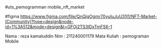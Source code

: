#uts_pemogramman mobile_nft_market

#figma
https://www.figma.com/file/QnQjgOgmr70yuIuJuU31I1/NFT-Market-(Community)?type=design&node-id=1%3A512&mode=design&t=GFOj2TS3IDxTmFS6-1

Nama        : reza kamaluddin
Nim         : 211240001179
Mata Kuliah : pemograman Mobile
